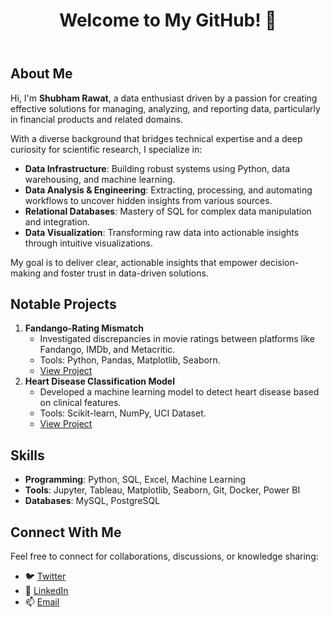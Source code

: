    <!DOCTYPE html>
<html lang="en">
<head>
    <meta charset="UTF-8">
    <meta name="viewport" content="width=device-width, initial-scale=1.0">
    <title>About Me</title>
</head>
<body>
    <header>
        <h1>Welcome to My GitHub! 👋</h1>
    </header>
    <section>
        <h2>About Me</h2>
        <p>
            Hi, I'm <strong>Shubham Rawat</strong>, a data enthusiast driven by a passion for creating effective solutions for managing, analyzing, and reporting data, particularly in financial products and related domains.
        </p>
        <p>
            With a diverse background that bridges technical expertise and a deep curiosity for scientific research, I specialize in:
        </p>
        <ul>
            <li><strong>Data Infrastructure</strong>: Building robust systems using Python, data warehousing, and machine learning.</li>
            <li><strong>Data Analysis & Engineering</strong>: Extracting, processing, and automating workflows to uncover hidden insights from various sources.</li>
            <li><strong>Relational Databases</strong>: Mastery of SQL for complex data manipulation and integration.</li>
            <li><strong>Data Visualization</strong>: Transforming raw data into actionable insights through intuitive visualizations.</li>
        </ul>
        <p>My goal is to deliver clear, actionable insights that empower decision-making and foster trust in data-driven solutions.</p>
    </section>
    <section>
        <h2>Notable Projects</h2>
        <ol>
            <li>
                <strong>Fandango-Rating Mismatch</strong>
                <ul>
                    <li>Investigated discrepancies in movie ratings between platforms like Fandango, IMDb, and Metacritic.</li>
                    <li>Tools: Python, Pandas, Matplotlib, Seaborn.</li>
                    <li><a href="#">View Project</a></li>
                </ul>
            </li>
            <li>
                <strong>Heart Disease Classification Model</strong>
                <ul>
                    <li>Developed a machine learning model to detect heart disease based on clinical features.</li>
                    <li>Tools: Scikit-learn, NumPy, UCI Dataset.</li>
                    <li><a href="#">View Project</a></li>
                </ul>
            </li>
        </ol>
    </section>
    <section>
        <h2>Skills</h2>
        <ul>
            <li><strong>Programming</strong>: Python, SQL, Excel, Machine Learning</li>
            <li><strong>Tools</strong>: Jupyter, Tableau, Matplotlib, Seaborn, Git, Docker, Power BI</li>
            <li><strong>Databases</strong>: MySQL, PostgreSQL</li>
        </ul>
    </section>
   <section>
        <h2>Connect With Me</h2>
        <p>Feel free to connect for collaborations, discussions, or knowledge sharing:</p>
        <ul>
            <li>🐦 <a href="https://x.com/Shubham_Rawat1">Twitter</a></li>
            <li>💼 <a href="https://www.linkedin.com/in/shubhamrawat12/">LinkedIn</a></li>
            <li>📫 <a href="shub.rawat25@gmail.com">Email</a></li>
        </ul>
    </section>
</body>
</html>
